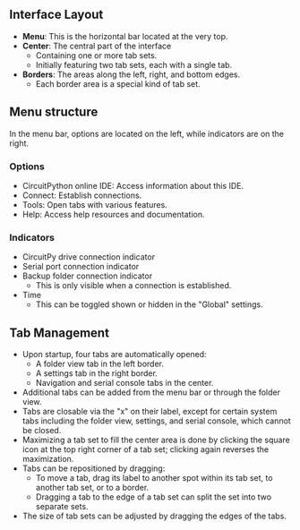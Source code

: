 ## Interface Layout
- **Menu**: This is the horizontal bar located at the very top.
- **Center**: The central part of the interface
    - Containing one or more tab sets.
    - Initially featuring two tab sets, each with a single tab.
- **Borders**: The areas along the left, right, and bottom edges.
    - Each border area is a special kind of tab set.

## Menu structure
In the menu bar, options are located on the left, while indicators are on the right.

### Options
- CircuitPython online IDE: Access information about this IDE.
- Connect: Establish connections.
- Tools: Open tabs with various features.
- Help: Access help resources and documentation.

### Indicators
- CircuitPy drive connection indicator
- Serial port connection indicator
- Backup folder connection indicator
    - This is only visible when a connection is established.
- Time
    - This can be toggled shown or hidden in the "Global" settings.

## Tab Management
- Upon startup, four tabs are automatically opened:
    - A folder view tab in the left border.
    - A settings tab in the right border.
    - Navigation and serial console tabs in the center.
- Additional tabs can be added from the menu bar or through the folder view.
- Tabs are closable via the "x" on their label, except for certain system tabs including the folder view, settings, and serial console, which cannot be closed.
- Maximizing a tab set to fill the center area is done by clicking the square icon at the top right corner of a tab set; clicking again reverses the maximization.
- Tabs can be repositioned by dragging:
    - To move a tab, drag its label to another spot within its tab set, to another tab set, or to a border.
    - Dragging a tab to the edge of a tab set can split the set into two separate sets.
- The size of tab sets can be adjusted by dragging the edges of the tabs.
